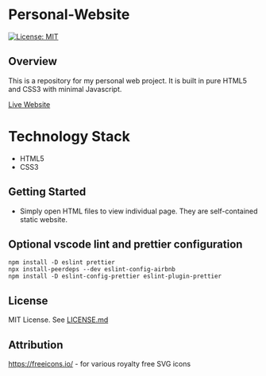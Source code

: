 # Personal-Website

[![License: MIT](https://img.shields.io/badge/License-MIT-yellow.svg)](https://opensource.org/licenses/MIT)

## Overview

This is a repository for my personal web project. It is built in pure HTML5 and CSS3 with minimal Javascript.

[Live Website](https://thanaphon.dev/)

# Technology Stack

- HTML5
- CSS3

## Getting Started

- Simply open HTML files to view individual page. They are self-contained static website.

## Optional vscode lint and prettier configuration

```
npm install -D eslint prettier
npx install-peerdeps --dev eslint-config-airbnb
npm install -D eslint-config-prettier eslint-plugin-prettier
```

## License

MIT License. See [LICENSE.md](LICENSE.md)

## Attribution

https://freeicons.io/ - for various royalty free SVG icons
